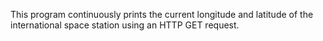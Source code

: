 This program continuously prints the current longitude and latitude of the international space station using an HTTP GET request.
